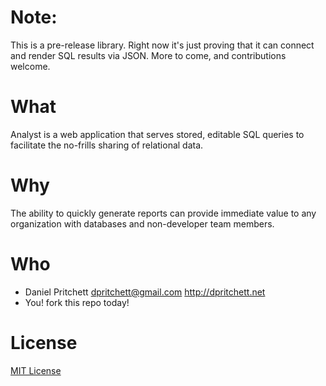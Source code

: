 # Note:
This is a pre-release library.  Right now it's just proving that it can connect
and render SQL results via JSON.  More to come, and contributions welcome.

# What
Analyst is a web application that serves stored, editable SQL queries to
facilitate the no-frills sharing of relational data.

# Why
The ability to quickly generate reports can provide immediate value to any
organization with databases and non-developer team members.

# Who
* Daniel Pritchett <dpritchett@gmail.com> http://dpritchett.net
* You!             fork this repo today!

# License
[MIT License](LICENSE.md)
